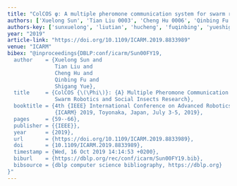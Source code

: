 ```yaml
---
title: "ColCOS φ: A multiple pheromone communication system for swarm robotics and social insects research"
authors: ['Xuelong Sun', 'Tian Liu 0003', 'Cheng Hu 0006', 'Qinbing Fu', 'Shigang Yue']
authors-key: ['sunxuelong', 'liutian', 'hucheng', 'fuqinbing', 'yueshigang']
year: "2019"
article-link: "https://doi.org/10.1109/ICARM.2019.8833989"
venue: "ICARM"
bibex: "@inproceedings{DBLP:conf/icarm/Sun00FY19,
  author    = {Xuelong Sun and
               Tian Liu and
               Cheng Hu and
               Qinbing Fu and
               Shigang Yue},
  title     = {ColCOS {\(\Phi\)}: {A} Multiple Pheromone Communication System for
               Swarm Robotics and Social Insects Research},
  booktitle = {4th {IEEE} International Conference on Advanced Robotics and Mechatronics,
               {ICARM} 2019, Toyonaka, Japan, July 3-5, 2019},
  pages     = {59--66},
  publisher = {{IEEE}},
  year      = {2019},
  url       = {https://doi.org/10.1109/ICARM.2019.8833989},
  doi       = {10.1109/ICARM.2019.8833989},
  timestamp = {Wed, 16 Oct 2019 14:14:53 +0200},
  biburl    = {https://dblp.org/rec/conf/icarm/Sun00FY19.bib},
  bibsource = {dblp computer science bibliography, https://dblp.org}
}"
---
```


